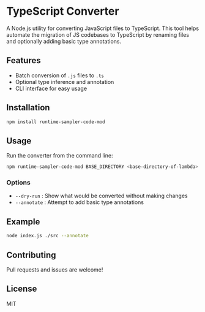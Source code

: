 # TypeScript Converter

A Node.js utility for converting JavaScript files to TypeScript. This tool helps automate the migration of JS codebases to TypeScript by renaming files and optionally adding basic type annotations.

## Features

- Batch conversion of `.js` files to `.ts`
- Optional type inference and annotation
- CLI interface for easy usage

## Installation

```bash
npm install runtime-sampler-code-mod
```

## Usage

Run the converter from the command line:

```bash
npm runtime-sampler-code-mod BASE_DIRECTORY <base-directory-of-lambda> LAMBDA_NAME <name-of-lambda>
```

### Options

- `--dry-run` : Show what would be converted without making changes
- `--annotate` : Attempt to add basic type annotations

## Example

```bash
node index.js ./src --annotate
```

## Contributing

Pull requests and issues are welcome!

## License

MIT

